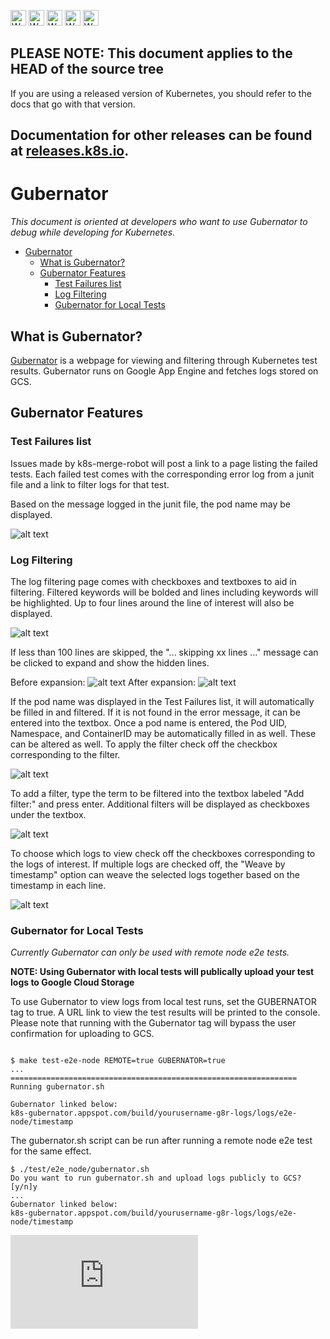 <!-- BEGIN MUNGE: UNVERSIONED_WARNING -->

<!-- BEGIN STRIP_FOR_RELEASE -->

<img src="http://kubernetes.io/kubernetes/img/warning.png" alt="WARNING"
     width="25" height="25">
<img src="http://kubernetes.io/kubernetes/img/warning.png" alt="WARNING"
     width="25" height="25">
<img src="http://kubernetes.io/kubernetes/img/warning.png" alt="WARNING"
     width="25" height="25">
<img src="http://kubernetes.io/kubernetes/img/warning.png" alt="WARNING"
     width="25" height="25">
<img src="http://kubernetes.io/kubernetes/img/warning.png" alt="WARNING"
     width="25" height="25">

<h2>PLEASE NOTE: This document applies to the HEAD of the source tree</h2>

If you are using a released version of Kubernetes, you should
refer to the docs that go with that version.

Documentation for other releases can be found at
[releases.k8s.io](http://releases.k8s.io).
</strong>
--

<!-- END STRIP_FOR_RELEASE -->

<!-- END MUNGE: UNVERSIONED_WARNING -->

# Gubernator

*This document is oriented at developers who want to use Gubernator to debug while developing for Kubernetes.*

<!-- BEGIN MUNGE: GENERATED_TOC -->

- [Gubernator](#gubernator)
  - [What is Gubernator?](#what-is-gubernator)
  - [Gubernator Features](#gubernator-features)
    - [Test Failures list](#test-failures-list)
    - [Log Filtering](#log-filtering)
    - [Gubernator for Local Tests](#gubernator-for-local-tests)

<!-- END MUNGE: GENERATED_TOC -->

## What is Gubernator?

[Gubernator](https://k8s-gubernator.appspot.com/) is a webpage for viewing and filtering through Kubernetes
 test results. Gubernator runs on Google App Engine and fetches logs stored on GCS.

## Gubernator Features

### Test Failures list

Issues made by k8s-merge-robot will post a link to a page listing the failed tests.
Each failed test comes with the corresponding error log from a junit file and a link
to filter logs for that test.

Based on the message logged in the junit file, the pod name may be displayed.

![alt text](https://github.com/mnshaw/kubernetes/blob/gubernator-doc/docs/devel/gubernator-images/testfailures.png)


### Log Filtering

The log filtering page comes with checkboxes and textboxes to aid in filtering. Filtered keywords will be bolded
and lines including keywords will be highlighted. Up to four lines around the line of interest will also be displayed.

![alt text](https://github.com/mnshaw/kubernetes/blob/gubernator-doc/docs/devel/gubernator-images/filterpage.png)

If less than 100 lines are skipped, the "... skipping xx lines ..." message can be clicked to expand and show
the hidden lines.

Before expansion:
![alt text](https://github.com/mnshaw/kubernetes/blob/gubernator-doc/docs/devel/gubernator-images/skipping1.png)
After expansion:
![alt text](https://github.com/mnshaw/kubernetes/blob/gubernator-doc/docs/devel/gubernator-images/skipping2.png)

If the pod name was displayed in the Test Failures list, it will automatically be filled in and filtered.
If it is not found in the error message, it can be entered into the textbox. Once a pod name
is entered, the Pod UID, Namespace, and ContainerID may be automatically filled in as well. These can be
altered as well. To apply the filter check off the checkbox corresponding to the filter.

![alt text](https://github.com/mnshaw/kubernetes/blob/gubernator-doc/docs/devel/gubernator-images/filterpage1.png)

To add a filter, type the term to be filtered into the textbox labeled "Add filter:" and press enter. 
Additional filters will be displayed as checkboxes under the textbox.

![alt text](https://github.com/mnshaw/kubernetes/blob/gubernator-doc/docs/devel/gubernator-images/filterpage3.png)

To choose which logs to view check off the checkboxes corresponding to the logs of interest. If multiple logs are
checked off, the "Weave by timestamp" option can weave the selected logs together based on the timestamp in each line.

![alt text](https://github.com/mnshaw/kubernetes/blob/gubernator-doc/docs/devel/gubernator-images/filterpage2.png)

### Gubernator for Local Tests

*Currently Gubernator can only be used with remote node e2e tests.*

**NOTE: Using Gubernator with local tests will publically upload your test logs to Google Cloud Storage**

To use Gubernator to view logs from local test runs, set the GUBERNATOR tag to true.
A URL link to view the test results will be printed to the console.
Please note that running with the Gubernator tag will bypass the user confirmation for uploading to GCS.

```console

$ make test-e2e-node REMOTE=true GUBERNATOR=true
...
================================================================
Running gubernator.sh

Gubernator linked below:
k8s-gubernator.appspot.com/build/yourusername-g8r-logs/logs/e2e-node/timestamp
```

The gubernator.sh script can be run after running a remote node e2e test for the same effect.

```console
$ ./test/e2e_node/gubernator.sh
Do you want to run gubernator.sh and upload logs publicly to GCS? [y/n]y
...
Gubernator linked below:
k8s-gubernator.appspot.com/build/yourusername-g8r-logs/logs/e2e-node/timestamp
```

<!-- BEGIN MUNGE: GENERATED_ANALYTICS -->
[![Analytics](https://kubernetes-site.appspot.com/UA-36037335-10/GitHub/docs/devel/gubernator.md?pixel)]()
<!-- END MUNGE: GENERATED_ANALYTICS -->
